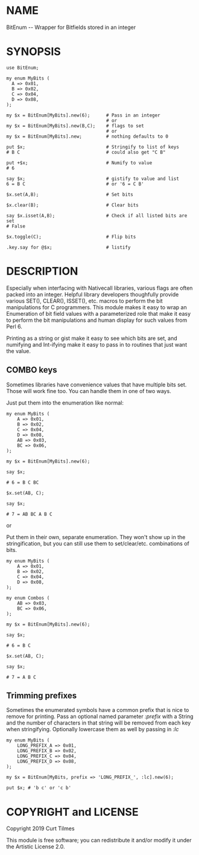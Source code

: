 NAME
====

BitEnum -- Wrapper for Bitfields stored in an integer

SYNOPSIS
========

    use BitEnum;

    my enum MyBits (
      A => 0x01,
      B => 0x02,
      C => 0x04,
      D => 0x08,
    );

    my $x = BitEnum[MyBits].new(6);      # Pass in an integer
                                         # or
    my $x = BitEnum[MyBits].new(B,C);    # flags to set
                                         # or
    my $x = BitEnum[MyBits].new;         # nothing defaults to 0

    put $x;                              # Stringify to list of keys
    # B C                                # could also get "C B"

    put +$x;                             # Numify to value
    # 6

    say $x;                              # gistify to value and list
    6 = B C                              # or '6 = C B'

    $x.set(A,B);                         # Set bits

    $x.clear(B);                         # Clear bits

    say $x.isset(A,B);                   # Check if all listed bits are set
    # False

    $x.toggle(C);                        # Flip bits

    .key.say for @$x;                    # listify

DESCRIPTION
===========

Especially when interfacing with Nativecall libraries, various flags are often packed into an integer. Helpful library developers thoughfully provide various SET(), CLEAR(), ISSET(), etc. macros to perform the bit manipulations for C programmers. This module makes it easy to wrap an Enumeration of bit field values with a parameterized role that make it easy to perform the bit manipulations and human display for such values from Perl 6.

Printing as a string or gist make it easy to see which bits are set, and numifying and Int-ifying make it easy to pass in to routines that just want the value.

COMBO keys
----------

Sometimes libraries have convenience values that have multiple bits set. Those will work fine too. You can handle them in one of two ways.

Just put them into the enumeration like normal:

    my enum MyBits (
        A => 0x01,
        B => 0x02,
        C => 0x04,
        D => 0x08,
        AB => 0x03,
        BC => 0x06,
    );

    my $x = BitEnum[MyBits].new(6);

    say $x;

    # 6 = B C BC

    $x.set(AB, C);

    say $x;

    # 7 = AB BC A B C

or

Put them in their own, separate enumeration. They won't show up in the stringification, but you can still use them to set/clear/etc. combinations of bits.

    my enum MyBits (
        A => 0x01,
        B => 0x02,
        C => 0x04,
        D => 0x08,
    );

    my enum Combos (
        AB => 0x03,
        BC => 0x06,
    );

    my $x = BitEnum[MyBits].new(6);

    say $x;

    # 6 = B C

    $x.set(AB, C);

    say $x;

    # 7 = A B C

Trimming prefixes
-----------------

Sometimes the enumerated symbols have a common prefix that is nice to remove for printing. Pass an optional named parameter *:prefix* with a String and the number of characters in that string will be removed from each key when stringifying. Optionally lowercase them as well by passing in *:lc*

    my enum MyBits (
        LONG_PREFIX_A => 0x01,
        LONG_PREFIX_B => 0x02,
        LONG_PREFIX_C => 0x04,
        LONG_PREFIX_D => 0x08,
    );

    my $x = BitEnum[MyBits, prefix => 'LONG_PREFIX_', :lc].new(6);

    put $x; # 'b c' or 'c b'

COPYRIGHT and LICENSE
=====================

Copyright 2019 Curt Tilmes

This module is free software; you can redistribute it and/or modify it under the Artistic License 2.0.

